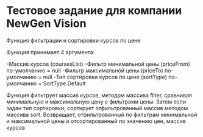 # Тестовое задание для компании NewGen Vision

Функция фильтрации и сортировки курсов по цене

Функция принимает 4 аргумента:

-Массив курсов (coursesList)
-Фильтр минимальной цены (priceFrom) по-умолчанию = null
-Фильтр максимальной цены (priceTo) по-умолчанию = null
-Тип сортировки курсов по цене (sortType) по-умолчанию = SortType.Default

Функция фильтрует массив курсов, методом массива filter, сравнивая минимальную и максимальную цену с фильтрами цены.
Затем если задан тип сортировки, сортирует отфильтрованный массив методом массива sort.
Возвращает, отфильтрованный по фильтрам минимальной и максимальной цены и отсортированный по значению цен, массив курсов
